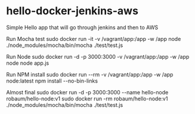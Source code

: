 # hello-docker-jenkins-aws
Simple Hello app that will go through jenkins and then to AWS

Run Mocha test
sudo docker run -it -v /vagrant/app:/app -w /app node ./node_modules/mocha/bin/mocha ./test/test.js

Run Node
sudo docker run -d -p 3000:3000 -v /vagrant/app:/app -w /app node node app.js

Run NPM install
sudo docker run --rm -v /vagrant/app:/app -w /app node:latest npm install --no-bin-links

Almost final
sudo docker run -d -p 3000:3000 --name hello-node robaum/hello-node:v1
sudo docker run -rm robaum/hello-node:v1 ./node_modules/mocha/bin/mocha ./test/test.js